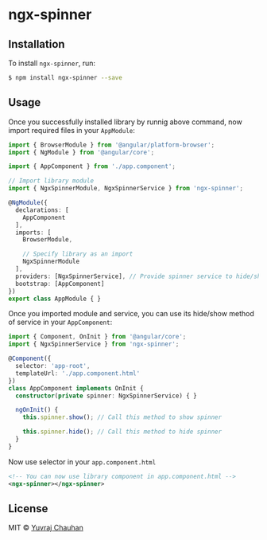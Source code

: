 # ngx-spinner

## Installation

To install `ngx-spinner`, run:

```bash
$ npm install ngx-spinner --save
```

## Usage

Once you successfully installed library by runnig above command, now import required files in your `AppModule`:

```typescript
import { BrowserModule } from '@angular/platform-browser';
import { NgModule } from '@angular/core';

import { AppComponent } from './app.component';

// Import library module
import { NgxSpinnerModule, NgxSpinnerService } from 'ngx-spinner';

@NgModule({
  declarations: [
    AppComponent
  ],
  imports: [
    BrowserModule,

    // Specify library as an import
    NgxSpinnerModule
  ],
  providers: [NgxSpinnerService], // Provide spinner service to hide/show spinner
  bootstrap: [AppComponent]
})
export class AppModule { }
```

Once you imported module and service, you can use its hide/show method of service in your `AppComponent`:

```typescript
import { Component, OnInit } from '@angular/core';
import { NgxSpinnerService } from 'ngx-spinner';

@Component({
  selector: 'app-root',
  templateUrl: './app.component.html'
})
class AppComponent implements OnInit {
  constructor(private spinner: NgxSpinnerService) { }

  ngOnInit() {
    this.spinner.show(); // Call this method to show spinner

    this.spinner.hide(); // Call this method to hide spinner
  }
}
```

Now use selector in your `app.component.html`

```xml
<!-- You can now use library component in app.component.html -->
<ngx-spinner></ngx-spinner>
```

## License

MIT © [Yuvraj Chauhan](mailto:yuvrajchauhan3113@gmail.com)
